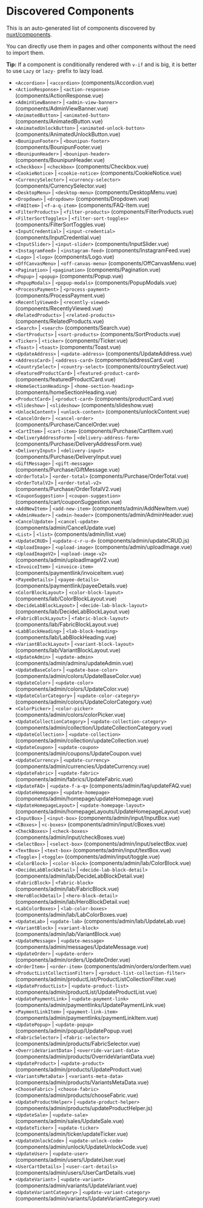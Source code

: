 # Discovered Components

This is an auto-generated list of components discovered by [nuxt/components](https://github.com/nuxt/components).

You can directly use them in pages and other components without the need to import them.

**Tip:** If a component is conditionally rendered with `v-if` and is big, it is better to use `Lazy` or `lazy-` prefix to lazy load.

- `<Accordion>` | `<accordion>` (components/Accordion.vue)
- `<ActionResponse>` | `<action-response>` (components/ActionResponse.vue)
- `<AdminViewBanner>` | `<admin-view-banner>` (components/AdminViewBanner.vue)
- `<AnimatedButton>` | `<animated-button>` (components/AnimatedButton.vue)
- `<AnimatedUnlockButton>` | `<animated-unlock-button>` (components/AnimatedUnlockButton.vue)
- `<BounipunFooter>` | `<bounipun-footer>` (components/BounipunFooter.vue)
- `<BounipunHeader>` | `<bounipun-header>` (components/BounipunHeader.vue)
- `<Checkbox>` | `<checkbox>` (components/Checkbox.vue)
- `<CookieNotice>` | `<cookie-notice>` (components/CookieNotice.vue)
- `<CurrencySelector>` | `<currency-selector>` (components/CurrencySelector.vue)
- `<DesktopMenu>` | `<desktop-menu>` (components/DesktopMenu.vue)
- `<Dropdown>` | `<dropdown>` (components/Dropdown.vue)
- `<FAQItem>` | `<f-a-q-item>` (components/FAQ-Item.vue)
- `<FilterProducts>` | `<filter-products>` (components/FilterProducts.vue)
- `<FilterSortToggles>` | `<filter-sort-toggles>` (components/FilterSortToggles.vue)
- `<InputCredential>` | `<input-credential>` (components/InputCredential.vue)
- `<InputSlider>` | `<input-slider>` (components/InputSlider.vue)
- `<InstagramFeed>` | `<instagram-feed>` (components/InstagramFeed.vue)
- `<Logo>` | `<logo>` (components/Logo.vue)
- `<OffCanvasMenu>` | `<off-canvas-menu>` (components/OffCanvasMenu.vue)
- `<Pagination>` | `<pagination>` (components/Pagination.vue)
- `<Popup>` | `<popup>` (components/Popup.vue)
- `<PopupModals>` | `<popup-modals>` (components/PopupModals.vue)
- `<ProcessPayment>` | `<process-payment>` (components/ProcessPayment.vue)
- `<RecentlyViewed>` | `<recently-viewed>` (components/RecentlyViewed.vue)
- `<RelatedProducts>` | `<related-products>` (components/RelatedProducts.vue)
- `<Search>` | `<search>` (components/Search.vue)
- `<SortProducts>` | `<sort-products>` (components/SortProducts.vue)
- `<Ticker>` | `<ticker>` (components/Ticker.vue)
- `<Toast>` | `<toast>` (components/Toast.vue)
- `<UpdateAddress>` | `<update-address>` (components/UpdateAddress.vue)
- `<AddressCard>` | `<address-card>` (components/addressCard.vue)
- `<CountrySelect>` | `<country-select>` (components/countrySelect.vue)
- `<FeaturedProductCard>` | `<featured-product-card>` (components/featuredProductCard.vue)
- `<HomeSectionHeading>` | `<home-section-heading>` (components/homeSectionHeading.vue)
- `<ProductCard>` | `<product-card>` (components/productCard.vue)
- `<Slideshow>` | `<slideshow>` (components/slideshow.vue)
- `<UnlockContent>` | `<unlock-content>` (components/unlockContent.vue)
- `<CancelOrder>` | `<cancel-order>` (components/Purchase/CancelOrder.vue)
- `<CartItem>` | `<cart-item>` (components/Purchase/CartItem.vue)
- `<DeliveryAddressForm>` | `<delivery-address-form>` (components/Purchase/DeliveryAddressForm.vue)
- `<DeliveryInput>` | `<delivery-input>` (components/Purchase/DeliveryInput.vue)
- `<GiftMessage>` | `<gift-message>` (components/Purchase/GiftMessage.vue)
- `<OrderTotal>` | `<order-total>` (components/Purchase/OrderTotal.vue)
- `<OrderTotalV2>` | `<order-total-v2>` (components/Purchase/OrderTotalV2.vue)
- `<CouponSuggestion>` | `<coupon-suggestion>` (components/cart/couponSuggestion.vue)
- `<AddNewItem>` | `<add-new-item>` (components/admin/AddNewItem.vue)
- `<AdminHeader>` | `<admin-header>` (components/admin/AdminHeader.vue)
- `<CancelUpdate>` | `<cancel-update>` (components/admin/CancelUpdate.vue)
- `<List>` | `<list>` (components/admin/list.vue)
- `<UpdateCRUD>` | `<update-c-r-u-d>` (components/admin/updateCRUD.js)
- `<UploadImage>` | `<upload-image>` (components/admin/uploadImage.vue)
- `<UploadImageV2>` | `<upload-image-v2>` (components/admin/uploadImageV2.vue)
- `<InvoiceItem>` | `<invoice-item>` (components/paymentlink/invoiceItem.vue)
- `<PayeeDetails>` | `<payee-details>` (components/paymentlink/payeeDetails.vue)
- `<ColorBlockLayout>` | `<color-block-layout>` (components/lab/ColorBlockLayout.vue)
- `<DecideLabBlockLayout>` | `<decide-lab-block-layout>` (components/lab/DecideLabBlockLayout.vue)
- `<FabricBlockLayout>` | `<fabric-block-layout>` (components/lab/FabricBlockLayout.vue)
- `<LabBlockHeading>` | `<lab-block-heading>` (components/lab/LabBlockHeading.vue)
- `<VariantBlockLayout>` | `<variant-block-layout>` (components/lab/VariantBlockLayout.vue)
- `<UpdateAdmin>` | `<update-admin>` (components/admin/admins/updateAdmin.vue)
- `<UpdateBaseColor>` | `<update-base-color>` (components/admin/colors/UpdateBaseColor.vue)
- `<UpdateColor>` | `<update-color>` (components/admin/colors/UpdateColor.vue)
- `<UpdateColorCategory>` | `<update-color-category>` (components/admin/colors/UpdateColorCategory.vue)
- `<ColorPicker>` | `<color-picker>` (components/admin/colors/colorPicker.vue)
- `<UpdateCollectionCategory>` | `<update-collection-category>` (components/admin/collection/UpdateCollectionCategory.vue)
- `<UpdateCollection>` | `<update-collection>` (components/admin/collection/updateCollection.vue)
- `<UpdateCoupon>` | `<update-coupon>` (components/admin/coupons/UpdateCoupon.vue)
- `<UpdateCurrency>` | `<update-currency>` (components/admin/currencies/UpdateCurrency.vue)
- `<UpdateFabric>` | `<update-fabric>` (components/admin/fabrics/UpdateFabric.vue)
- `<UpdateFAQ>` | `<update-f-a-q>` (components/admin/faq/updateFAQ.vue)
- `<UpdateHomepage>` | `<update-homepage>` (components/admin/homepage/updateHomepage.vue)
- `<UpdateHomepageLayout>` | `<update-homepage-layout>` (components/admin/homepageLayouts/UpdateHomepageLayout.vue)
- `<InputBox>` | `<input-box>` (components/admin/input/InputBox.vue)
- `<CBoxes>` | `<c-boxes>` (components/admin/input/cBoxes.vue)
- `<CheckBoxes>` | `<check-boxes>` (components/admin/input/checkBoxes.vue)
- `<SelectBox>` | `<select-box>` (components/admin/input/selectBox.vue)
- `<TextBox>` | `<text-box>` (components/admin/input/textBox.vue)
- `<Toggle>` | `<toggle>` (components/admin/input/toggle.vue)
- `<ColorBlock>` | `<color-block>` (components/admin/lab/ColorBlock.vue)
- `<DecideLabBlockDetail>` | `<decide-lab-block-detail>` (components/admin/lab/DecideLabBlockDetail.vue)
- `<FabricBlock>` | `<fabric-block>` (components/admin/lab/FabricBlock.vue)
- `<HeroBlockDetail>` | `<hero-block-detail>` (components/admin/lab/HeroBlockDetail.vue)
- `<LabColorBoxes>` | `<lab-color-boxes>` (components/admin/lab/LabColorBoxes.vue)
- `<UpdateLab>` | `<update-lab>` (components/admin/lab/UpdateLab.vue)
- `<VariantBlock>` | `<variant-block>` (components/admin/lab/VariantBlock.vue)
- `<UpdateMessage>` | `<update-message>` (components/admin/messages/UpdateMessage.vue)
- `<UpdateOrder>` | `<update-order>` (components/admin/orders/UpdateOrder.vue)
- `<OrderItem>` | `<order-item>` (components/admin/orders/orderItem.vue)
- `<ProductListCollectionFilter>` | `<product-list-collection-filter>` (components/admin/productList/ProductListCollectionFilter.vue)
- `<UpdateProductList>` | `<update-product-list>` (components/admin/productList/UpdateProductList.vue)
- `<UpdatePaymentLink>` | `<update-payment-link>` (components/admin/paymentlinks/UpdatePaymentLink.vue)
- `<PaymentLinkItem>` | `<payment-link-item>` (components/admin/paymentlinks/paymentLinkItem.vue)
- `<UpdatePopup>` | `<update-popup>` (components/admin/popup/UpdatePopup.vue)
- `<FabricSelector>` | `<fabric-selector>` (components/admin/products/FabricSelector.vue)
- `<OverrideVariantData>` | `<override-variant-data>` (components/admin/products/OverrideVariantData.vue)
- `<UpdateProduct>` | `<update-product>` (components/admin/products/UpdateProduct.vue)
- `<VariantsMetaData>` | `<variants-meta-data>` (components/admin/products/VariantsMetaData.vue)
- `<ChooseFabric>` | `<choose-fabric>` (components/admin/products/chooseFabric.vue)
- `<UpdateProductHelper>` | `<update-product-helper>` (components/admin/products/updateProductHelper.js)
- `<UpdateSale>` | `<update-sale>` (components/admin/sales/UpdateSale.vue)
- `<UpdateTicker>` | `<update-ticker>` (components/admin/ticker/updateTicker.vue)
- `<UpdateUnlockCode>` | `<update-unlock-code>` (components/admin/unlock/UpdateUnlockCode.vue)
- `<UpdateUser>` | `<update-user>` (components/admin/users/UpdateUser.vue)
- `<UserCartDetails>` | `<user-cart-details>` (components/admin/users/UserCartDetails.vue)
- `<UpdateVariant>` | `<update-variant>` (components/admin/variants/UpdateVariant.vue)
- `<UpdateVariantCategory>` | `<update-variant-category>` (components/admin/variants/UpdateVariantCategory.vue)
